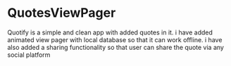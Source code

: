 # QuotesViewPager
 Quotify is a simple and clean app with added quotes in it. i have added animated view pager with local 
 database so that it can work offline. i have also added a sharing functionality so that user can share the quote via any social platform

